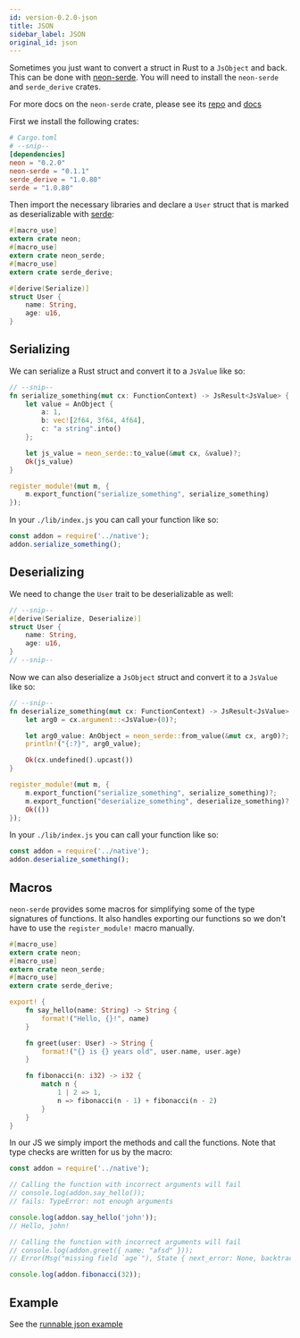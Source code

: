 ```yaml
---
id: version-0.2.0-json
title: JSON
sidebar_label: JSON
original_id: json
---
```


Sometimes you just want to convert a struct in Rust to a `JsObject` and back. This can be done with [neon-serde](https://github.com/GabrielCastro/neon-serde). You will need to install the `neon-serde` and `serde_derive` crates.

For more docs on the `neon-serde` crate, please see its [repo](https://github.com/GabrielCastro/neon-serde) and [docs](https://docs.rs/crate/neon-serde/0.0.3)

First we install the following crates:

```toml
# Cargo.toml
# --snip--
[dependencies]
neon = "0.2.0"
neon-serde = "0.1.1"
serde_derive = "1.0.80"
serde = "1.0.80"
```

Then import the necessary libraries and declare a `User` struct that is marked as deserializable with [serde](https://github.com/serde-rs/serde):

```rust
#[macro_use]
extern crate neon;
#[macro_use]
extern crate neon_serde;
#[macro_use]
extern crate serde_derive;

#[derive(Serialize)]
struct User {
    name: String,
    age: u16,
}
```

## Serializing

We can serialize a Rust struct and convert it to a `JsValue` like so:

```rust
// --snip--
fn serialize_something(mut cx: FunctionContext) -> JsResult<JsValue> {
    let value = AnObject {
        a: 1,
        b: vec![2f64, 3f64, 4f64],
        c: "a string".into()
    };

    let js_value = neon_serde::to_value(&mut cx, &value)?;
    Ok(js_value)
}

register_module!(mut m, {
    m.export_function("serialize_something", serialize_something)
});
```

In your `./lib/index.js` you can call your function like so:

```js
const addon = require('../native');
addon.serialize_something();
```

## Deserializing

We need to change the `User` trait to be deserializable as well:

```rust
// --snip--
#[derive(Serialize, Deserialize)]
struct User {
    name: String,
    age: u16,
}
// --snip--
```

Now we can also deserialize a `JsObject` struct and convert it to a `JsValue` like so:

```rust
// --snip--
fn deserialize_something(mut cx: FunctionContext) -> JsResult<JsValue> {
    let arg0 = cx.argument::<JsValue>(0)?;

    let arg0_value: AnObject = neon_serde::from_value(&mut cx, arg0)?;
    println!("{:?}", arg0_value);

    Ok(cx.undefined().upcast())
}

register_module!(mut m, {
    m.export_function("serialize_something", serialize_something)?;
    m.export_function("deserialize_something", deserialize_something)?;
    Ok(())
});
```

In your `./lib/index.js` you can call your function like so:

```js
const addon = require('../native');
addon.deserialize_something();
```

## Macros

`neon-serde` provides some macros for simplifying some of the type signatures of functions. It also handles exporting our functions so we don't have to use the `register_module!` macro manually.

```rs
#[macro_use]
extern crate neon;
#[macro_use]
extern crate neon_serde;
#[macro_use]
extern crate serde_derive;

export! {
    fn say_hello(name: String) -> String {
        format!("Hello, {}!", name)
    }

    fn greet(user: User) -> String {
        format!("{} is {} years old", user.name, user.age)
    }

    fn fibonacci(n: i32) -> i32 {
        match n {
            1 | 2 => 1,
            n => fibonacci(n - 1) + fibonacci(n - 2)
        }
    }
}
```

In our JS we simply import the methods and call the functions. Note that type checks are written for us by the macro:

```js
const addon = require('../native');

// Calling the function with incorrect arguments will fail
// console.log(addon.say_hello());
// fails: TypeError: not enough arguments

console.log(addon.say_hello('john'));
// Hello, john!

// Calling the function with incorrect arguments will fail
// console.log(addon.greet({ name: "afsd" }));
// Error(Msg("missing field `age`"), State { next_error: None, backtrace: None })

console.log(addon.fibonacci(32));
```

## Example

See the [runnable json example](https://github.com/neon-bindings/examples/tree/master/json)
